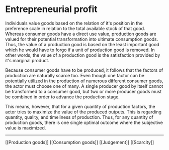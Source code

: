 # Entrepreneurial profit

Individuals value goods based on the relation of it's position in the preference scale in relation to the total available stock of that good. Whereas consumer goods have a direct use value, production goods are valued for their potential transformation into ultimate consumption goods. Thus, the value of a production good is based on the least important good which he would have to forgo if a unit of production good is removed. In other words, the value of a production good is the satisfaction provided by it's marginal product.

Because consumer goods have to be produced, it follows that the factors of production are naturally scarce too. Even though one factor can be potentially utilized in the production of numerous different consumer goods, the actor must choose one of many. A single producer good by itself cannot be transformed to a consumer good, but two or more producer goods must be combined in order to advance the production stage.

This means, however, that for a given quantity of production factors, the actor tries to maximize the value of the produced outputs. This is regarding quantity, quality, and timeliness of production. Thus, for any quantity of production goods, there is one single optimal outcome where the subjective value is maximized.

---
[[Production goods]]
[[Consumption goods]]
[[Judgement]]
[[Scarcity]]
